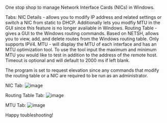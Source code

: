 One stop shop to manage Network Interface Cards (NICs) in Windows. 

Tabs:
  NIC Details - allows you to modify IP address and related settings or switch a NIC from static to DHCP. Additionally lets you modfiy MTU in the GUI since this feature is no longer available in Windows. 
  Routing Table - gives a GUI to the Windows routing commands. Based on NETSH, allows you to view, add, and delete routes from the Windows routing table. Only supports IPV4. 
  MTU - will display the MTU of each interface and has an MTU optimization tool. To use the tool input the maximum and minimum MTU you would like to test in addition to the address of the remote host. Timeout is optional and will default to 2000 ms if left blank. 

The program is set to request elevation since any commands that modify the routing table or a NIC are required to be run as an administrator. 

NIC Tab:
![image](https://github.com/user-attachments/assets/e37cd314-97d2-4cba-8dd0-3faa197ae232)

Routing Table Tab:
![image](https://github.com/user-attachments/assets/ce43098e-7e4b-420a-afb9-679cb0687f4b)

MTU Tab:
![image](https://github.com/user-attachments/assets/d9809bb0-f1e3-4d29-86b7-0aec12695b8b)


Happy toubleshooting!

